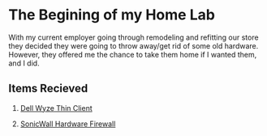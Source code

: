 # The Begining of my Home Lab

With my current employer going through remodeling and refitting our store they decided they were going to throw away/get rid of some old hardware. However, they offered me the chance to take them home if I wanted them, and I did.


## Items Recieved

1. [Dell Wyze Thin Client][Dell Wyze]

2. [SonicWall Hardware Firewall][SonicWall Firewall]



[Dell Wyze]: Dell_Wyze.md
[SonicWall Firewall]: sonicwall_firewall.md